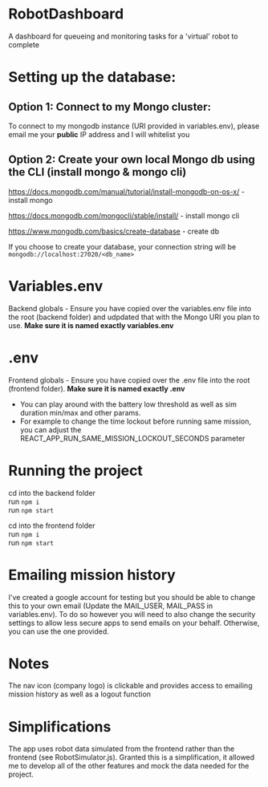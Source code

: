 # RobotDashboard
A dashboard for queueing and monitoring tasks for a 'virtual' robot to complete

# Setting up the database:
## Option 1: Connect to my Mongo cluster:
To connect to my mongodb instance (URI provided in variables.env), please email me your **public** IP address and I will whitelist you

## Option 2: Create your own local Mongo db using the CLI (install mongo & mongo cli)
https://docs.mongodb.com/manual/tutorial/install-mongodb-on-os-x/  - install mongo

https://docs.mongodb.com/mongocli/stable/install/ - install mongo cli

https://www.mongodb.com/basics/create-database - create db

If you choose to create your database, your connection string will be `mongodb://localhost:27020/<db_name>`

# Variables.env
Backend globals - Ensure you have copied over the variables.env file into the root (backend folder) and udpdated that with the Mongo URI you plan to use. **Make sure it is named exactly variables.env**

# .env
Frontend globals - Ensure you have copied over the .env file into the root (frontend folder). **Make sure it is named exactly .env**
- You can play around with the battery low threshold as well as sim duration min/max and other params.
- For example to change the time lockout before running same mission, you can adjust the REACT_APP_RUN_SAME_MISSION_LOCKOUT_SECONDS parameter

# Running the project
cd into the backend folder  
run `npm i`  
run `npm start`  

cd into the frontend folder  
run `npm i`  
run `npm start`  

# Emailing mission history
I've created a google account for testing but you should be able to change this to your own email (Update the MAIL_USER, MAIL_PASS in variables.env). To do so however you will need to also change the security settings to allow less secure apps to send emails on your behalf. Otherwise,
you can use the one provided. 

# Notes
The nav icon (company logo) is clickable and provides access to emailing mission history as well as a logout function

# Simplifications
The app uses robot data simulated from the frontend rather than the frontend (see RobotSimulator.js). Granted this is a simplification, it allowed me to develop all of the other features and mock the data needed for the project. 